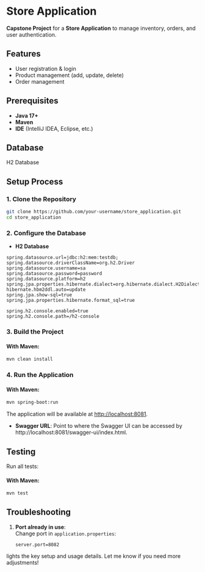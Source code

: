 # Store Application

**Capstone Project** for a **Store Application** to manage inventory, orders, and user authentication.

## Features
- User registration & login
- Product management (add, update, delete)
- Order management


## Prerequisites

- **Java 17+**
- **Maven**
- **IDE** (IntelliJ IDEA, Eclipse, etc.)

## Database 

H2 Database

## Setup Process

### 1. Clone the Repository

```bash
git clone https://github.com/your-username/store_application.git
cd store_application
```

### 2. Configure the Database

- **H2 Database**
```properties
spring.datasource.url=jdbc:h2:mem:testdb;
spring.datasource.driverClassName=org.h2.Driver
spring.datasource.username=sa
spring.datasource.password=password
spring.datasource.platform=h2
spring.jpa.properties.hibernate.dialect=org.hibernate.dialect.H2Dialect
hibernate.hbm2ddl.auto=update
spring.jpa.show-sql=true
spring.jpa.properties.hibernate.format_sql=true

spring.h2.console.enabled=true
spring.h2.console.path=/h2-console
```


### 3. Build the Project

#### With Maven:
```bash
mvn clean install
```


### 4. Run the Application

#### With Maven:
```bash
mvn spring-boot:run
```


The application will be available at [http://localhost:8081](http://localhost:8081).

- **Swagger URL**: Point to where the Swagger UI can be accessed by http://localhost:8081/swagger-ui/index.html.


## Testing

Run all tests:

#### With Maven:
```bash
mvn test
```



## Troubleshooting


1. **Port already in use**:  
   Change port in `application.properties`:
   ```properties
   server.port=8082
   ```

lights the key setup and usage details. Let me know if you need more adjustments!
